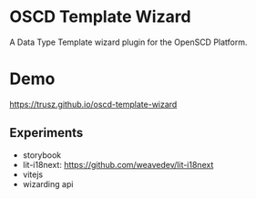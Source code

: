# OSCD Template Wizard

A Data Type Template wizard plugin for the OpenSCD Platform.

# Demo

<https://trusz.github.io/oscd-template-wizard>

## Experiments

- storybook
- lit-i18next: https://github.com/weavedev/lit-i18next
- vitejs
- wizarding api
